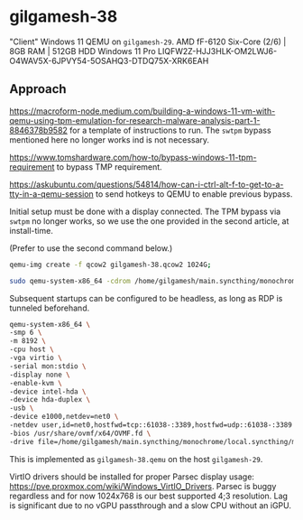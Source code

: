 # gilgamesh-38

"Client" Windows 11 QEMU on `gilgamesh-29`.
AMD fF-6120 Six-Core (2/6) | 8GB RAM | 512GB HDD
Windows 11 Pro
LIQFW2Z-HJJ3HLK-OM2LWJ6-O4WAV5X-6JPVY54-5OSAHQ3-DTDQ75X-XRK6EAH

## Approach

<https://macroform-node.medium.com/building-a-windows-11-vm-with-qemu-using-tpm-emulation-for-research-malware-analysis-part-1-8846378b9582> for a template of instructions to run. The `swtpm` bypass mentioned here no longer works ind is not necessary.

<https://www.tomshardware.com/how-to/bypass-windows-11-tpm-requirement> to bypass TMP requirement.

<https://askubuntu.com/questions/54814/how-can-i-ctrl-alt-f-to-get-to-a-tty-in-a-qemu-session> to send hotkeys to QEMU to enable previous bypass.

Initial setup must be done with a display connected. The TPM bypass via `swtpm` no longer works, so we use the one provided in the second article, at install-time.

(Prefer to use the second command below.)

```bash
qemu-img create -f qcow2 gilgamesh-38.qcow2 1024G;

sudo qemu-system-x86_64 -cdrom /home/gilgamesh/main.syncthing/monochrome/local.syncthing/machine/gilgamesh-38/Win11.iso -cpu host -enable-kvm -m 8192 -smp 6 -device intel-hda -device hda-duplex -usb -nic user,ipv6=off,model=rtl8139,mac=84:1b:77:c9:03:a6 -bios /usr/share/ovmf/x64/OVMF.fd -drive file=gilgamesh-38.qcow2,format=qcow2
```

Subsequent startups can be configured to be headless, as long as RDP is tunneled beforehand.

```bash
qemu-system-x86_64 \
-smp 6 \
-m 8192 \
-cpu host \
-vga virtio \
-serial mon:stdio \
-display none \
-enable-kvm \
-device intel-hda \
-device hda-duplex \
-usb \
-device e1000,netdev=net0 \
-netdev user,id=net0,hostfwd=tcp::61038-:3389,hostfwd=udp::61038-:3389 \
-bios /usr/share/ovmf/x64/OVMF.fd \
-drive file=/home/gilgamesh/main.syncthing/monochrome/local.syncthing/machine/gilgamesh-38/gilgamesh-38.qcow2,format=qcow2
```

This is implemented as `gilgamesh-38.qemu` on the host `gilgamesh-29`.

VirtIO drivers should be installed for proper Parsec display usage: <https://pve.proxmox.com/wiki/Windows_VirtIO_Drivers>. Parsec is buggy regardless and for now 1024x768 is our best supported 4;3 resolution. Lag is significant due to no vGPU passthrough and a slow CPU without an iGPU.

